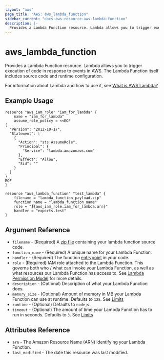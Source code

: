 ```yaml
---
layout: "aws"
page_title: "AWS: aws_lambda_function"
sidebar_current: "docs-aws-resource-aws-lambda-function"
description: |-
  Provides a Lambda Function resource. Lambda allows you to trigger execution of code in response to events in AWS. The Lambda Function itself includes source code and runtime configuration.
---
```


# aws\_lambda\_function

Provides a Lambda Function resource. Lambda allows you to trigger execution of code in response to events in AWS. The Lambda Function itself includes source code and runtime configuration.

For information about Lambda and how to use it, see [What is AWS Lambda?][1]

## Example Usage

```
resource "aws_iam_role" "iam_for_lambda" {
    name = "iam_for_lambda"
    assume_role_policy = <<EOF
{
  "Version": "2012-10-17",
  "Statement": [
    {
      "Action": "sts:AssumeRole",
      "Principal": {
        "Service": "lambda.amazonaws.com"
      },
      "Effect": "Allow",
      "Sid": ""
    }
  ]
}
EOF
}

resource "aws_lambda_function" "test_lambda" {
    filename = "lambda_function_payload.zip"
    function_name = "lambda_function_name"
    role = "${aws_iam_role.iam_for_lambda.arn}"
    handler = "exports.test"
}
```

## Argument Reference

* `filename` - (Required) A [zip file][2] containing your lambda function source code.
* `function_name` - (Required) A unique name for your Lambda Function.
* `handler` - (Required) The function [entrypoint][3] in your code.
* `role` - (Required) IAM role attached to the Lambda Function. This governs both who / what can invoke your Lambda Function, as well as what resources our Lambda Function has access to. See [Lambda Permission Model][4] for more details.
* `description` - (Optional) Description of what your Lambda Function does.
* `memory_size` - (Optional) Amount of memory in MB your Lambda Function can use at runtime. Defaults to `128`. See [Limits][5]
* `runtime` - (Optional) Defaults to `nodejs`.
* `timeout` - (Optional) The amount of time your Lambda Function has to run in seconds. Defaults to `3`. See [Limits][5]

## Attributes Reference

* `arn` - The Amazon Resource Name (ARN) identifying your Lambda Function.
* `last_modified` - The date this resource was last modified.


[1]: http://docs.aws.amazon.com/lambda/latest/dg/welcome.html
[2]: http://docs.aws.amazon.com/lambda/latest/dg/walkthrough-s3-events-adminuser-create-test-function-create-function.html
[3]: http://docs.aws.amazon.com/lambda/latest/dg/walkthrough-custom-events-create-test-function.html
[4]: http://docs.aws.amazon.com/lambda/latest/dg/intro-permission-model.html
[5]: http://docs.aws.amazon.com/lambda/latest/dg/limits.html
